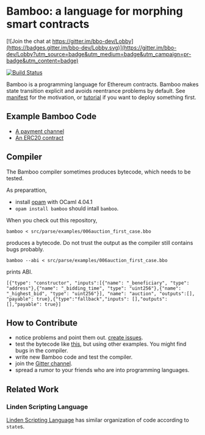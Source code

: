 # Bamboo: a language for morphing smart contracts

[![Join the chat at https://gitter.im/bbo-dev/Lobby](https://badges.gitter.im/bbo-dev/Lobby.svg)](https://gitter.im/bbo-dev/Lobby?utm_source=badge&utm_medium=badge&utm_campaign=pr-badge&utm_content=badge)

[![Build Status](https://travis-ci.org/pirapira/bamboo.svg?branch=master)](https://travis-ci.org/pirapira/bamboo)

Bamboo is a programming language for Ethereum contracts.
Bamboo makes state transition explicit and avoids reentrance problems by default.
See [manifest](doc/manifest.md) for the motivation, or [tutorial](doc/tutorial.md) if you want to deploy something first.

## Example Bamboo Code

* [A payment channel](./src/parse/examples/00h_payment_channel.bbo)
* [An ERC20 contract](./src/parse/examples/01b_erc20better.bbo)

## Compiler

The Bamboo compiler sometimes produces bytecode, which needs to be tested.

As preparattion,
* install [opam](http://opam.ocaml.org/doc/Install.html) with OCaml 4.04.1
* `opam install bamboo`
should intall `bamboo`.

When you check out this repository,
```
bamboo < src/parse/examples/006auction_first_case.bbo
```
produces a bytecode. Do not trust the output as the compiler still contains bugs probably.

```
bamboo --abi < src/parse/examples/006auction_first_case.bbo
```
prints ABI.
```
[{"type": "constructor", "inputs":[{"name": "_beneficiary", "type": "address"},{"name": "_bidding_time", "type": "uint256"},{"name": "_highest_bid", "type": "uint256"}], "name": "auction", "outputs":[], "payable": true},{"type":"fallback","inputs": [],"outputs": [],"payable": true}]
```

## How to Contribute

* notice problems and point them out. [create issues](https://github.com/pirapira/bamboo/issues/new).
* test the bytecode like [this](doc/tutorial.md), but using other examples.  You might find bugs in the compiler.
* write new Bamboo code and test the compiler.
* join the [Gitter channel](https://gitter.im/bbo-dev/Lobby).
* spread a rumor to your friends who are into programming languages.

## Related Work

### Linden Scripting Language

[Linden Scripting Language](http://wiki.secondlife.com/wiki/Getting_started_with_LSL#Introducing_States_and_Events) has similar organization of code according to `state`s.

